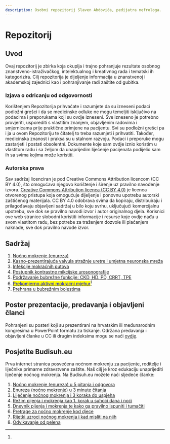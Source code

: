 ```yaml
---
description: Osobni repozitorij Slaven Abdovića, pedijatra nefrologa.
---
```


# Repozitorij

## Uvod

Ovaj repozitorij je zbirka koja okuplja i trajno pohranjuje rezultate osobnog znanstveno-istraživačkog, intelektualnog i kreativnog rada i tematski ih kategorizira. Cilj repozitorija je dijeljenje informacija u znanstvenoj i akademskoj zajednici kao i pohranjivanje radi zaštite od gubitka.

### Izjava o odricanju od odgovornosti

Korištenjem Repozitorija prihvaćate i razumjete da su izneseni podaci podložni grešci i da se medicinske odluke ne mogu temeljiti isključivo na podacima i preporukama koji su ovdje izneseni. Sve izneseno je potrebno provjeriti, usporediti s vlastitim znanjem, objavljenim radovima i smjernicama prije praktične primjene na pacijentu. Svi su podložni grešci pa i ja u ovom Repozitoriju te čitatelj to treba razumjeti i prihvatiti. Također, medicinska znanost i praksa su u stalnom razvoju. Podaci i preporuke mogu zastarjeti i postati obsolentni. Dokumente koje sam ovdje iznio koristim u vlastitom radu i sa željom da unaprijedim liječenje pacijenata podijelio sam ih sa svima kojima može koristiti.

### Autorska prava

Sav sadržaj licenciran je pod Creative Commons Attribution licencom (CC BY 4.0), što omogućava njegovo korištenje i širenje uz pravilno navođenje izvora. [Creative Commons Attribution licenca (CC BY 4.0)](https://creativecommons.org/licenses/by/4.0/) je licenca otvorenog pristupa koja omogućuje dijeljenje i ponovnu upotrebu autorski zaštićenog materijala. CC BY 4.0 odobrava svima da kopiraju, distribuiraju i prilagođavaju objavljeni sadržaj u bilo koju svrhu, uključujući komercijalnu upotrebu, sve dok se pravilno navodi izvor i autor originalnog djela. Korisnici ove web stranice slobodni koristiti informacije i resurse koje ovdje nađu u svom vlastitom radu, bez potrebe za traženjem dozvole ili plaćanjem naknade, sve dok pravilno navode izvor.&#x20;

## Sadržaj

1. [Noćno mokrenje (enureza)](poremecaj-funkcije-mokracnog-mjehura/enureza/)
2. [Kasno-prezentirajuća valvula stražnje uretre i umjetna neuronska mreža](poremecaj-funkcije-mokracnog-mjehura/puv.md)
3. [Infekcije mokraćnih putova](uti/)
4. [Postupnik kontrastne mikcijske urosonografije](uti/kontrastna-mikcijska-urosonografija-contrast-enhanced-voiding-urosonography.md)
5. [Podržavanje bubrežne funkcije: CKD, HD, PD, CRRT, TPE](ckd.md)
6. [<mark style="color:blue;">Prekomjerno aktivni mokraćni mjehur</mark>](#user-content-fn-1)[^1]
7. [Prehrana u bubrežnim bolestima](prehrana-u-bubreznim-bolestima/)

## Poster prezentacije, predavanja i objavljeni članci

Pohranjeni su posteri koji su prezentirani na hrvatskim ili međunarodnim kongresima u PowerPoint formatu za tiskanje. Održana predavanja i objavljeni članke u CC ili drugim indeksima mogu se naći [ovdje](art.md).

## Posjetite Budisuh.eu

Prva internet stranica posvećena noćnom mokrenju za pacijente, roditelje i liječnike primarne zdravstvene zaštite. Naš cilj je kroz edukaciju unaprijediti liječenje noćnog mokrenja. Na Budisuh.eu možete naći sljedeće članke:

1. [Noćno mokrenje (enureza) u 5 pitanja i odgovora](https://budisuh.eu/nocno-mokrenje-enureza-djeca-dijagnostika-lijecenje/)
2. [Enureza (noćno mokrenje) u 3 minute čitanja](https://budisuh.eu/enureza-nocno-mokrenje-ukratko/)
3. [Liječenje noćnog mokrenja i 3 koraka do uspjeha](https://budisuh.eu/uspjesno-lijecenje-nocnog-mokrenja/)
4. [Režim pijenja i mokrenja kao 1. korak u suhoći dana i noći](https://budisuh.eu/rezim-pijenja-i-mokrenja-prvi-korak-do-suhoce/)
5. [Dnevnik pijenja i mokrenja te kako ga pravilno ispuniti i tumačiti](https://budisuh.eu/dnevnik-pijenja-i-mokrenja-ispunjavanje-tumacenje/)
6. [Pretrage za noćno mokrenje kod djece](https://budisuh.eu/pretrage-za-nocno-mokrenje-kod-djece/)
7. [Rijetki uzroci noćnog mokrenja i kad misliti na njih](https://budisuh.eu/rijetki-uzroci-nocnog-mokrenja/)
8. [Odvikavanje od pelena](https://budisuh.eu/odvikavanje-od-pelena/)

[^1]: 
